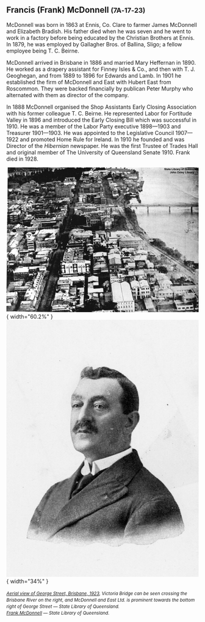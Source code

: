 ## Francis (Frank) McDonnell <small>(7A‑17‑23)</small> 

McDonnell was born in 1863 at Ennis, Co. Clare to farmer James McDonnell and Elizabeth Bradish. His father died when he was seven and he went to work in a factory before being educated by the Christian Brothers at Ennis. In 1879, he was employed by Gallagher Bros. of Ballina, Sligo; a fellow employee being T. C. Beirne. 

McDonnell arrived in Brisbane in 1886 and married Mary Heffernan in 1890. He worked as a drapery assistant for Finney Isles & Co., and then with T. J. Geoghegan, and from 1889 to 1896 for Edwards and Lamb. In 1901 he established the firm of McDonnell and East with Hubert East from Roscommon. They were backed financially by publican Peter Murphy who alternated with them as director of the company. 

In 1888 McDonnell organised the Shop Assistants Early Closing Association with his former colleague T. C. Beirne. He represented Labor for Fortitude Valley in 1896 and introduced the Early Closing Bill which was successful in 1910. He was a member of the Labor Party executive 1898—1903 and Treasurer 1901—1903. He was appointed to the Legislative Council 1907—1922 and promoted Home Rule for Ireland. In 1910 he founded and was Director of the *Hibernian* newspaper. He was the first Trustee of Trades Hall and original member of The University of Queensland Senate 1910. Frank died in 1928.

![Aerial view of George Street, Brisbane, 1923](../assets/mcdonnell-and-east.jpg){ width="60.2%" }  ![Frank McDonnell](../assets/francis-mcdonnell.jpg){ width="34%" } 

*<small>[Aerial view of George Street, Brisbane, 1923](http://onesearch.slq.qld.gov.au/permalink/f/1upgmng/slq_digitool92468), Victoria Bridge can be seen crossing the Brisbane River on the right, and McDonnell and East Ltd. is prominent towards the bottom right of George Street — State Library of Queensland.</small>* <br>
*<small>[Frank McDonnell](http://onesearch.slq.qld.gov.au/permalink/f/1upgmng/slq_alma21220292480002061) — State Library of Queensland.</small>*
